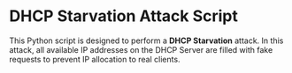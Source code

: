 # DHCP Starvation Attack Script

This Python script is designed to perform a **DHCP Starvation** attack. In this attack, all available IP addresses on the DHCP Server are filled with fake requests to prevent IP allocation to real clients.

